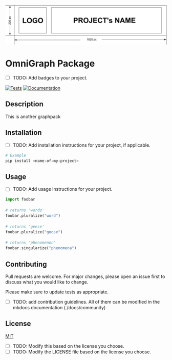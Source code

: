 ![project-banner](./docs/assets/project-banner-readme.png)

# OmniGraph Package

- [ ] TODO: Add badges to your project.

[![Tests][badge-tests]][link-tests]
[![Documentation][badge-docs]][link-docs]

[badge-tests]: https://img.shields.io/github/actions/workflow/status/saezlab/omnicache/test.yaml?branch=main  
[link-tests]: https://github.com/saezlab/omnicache/actions/workflows/test.yml  
[badge-docs]: https://img.shields.io/readthedocs/omnicache  
[link-docs]: https://omnicache.readthedocs.io


## Description

This is another graphpack

## Installation

- [ ] TODO: Add installation instructions for your project, if applicable.

```bash
# Example
pip install <name-of-my-project>
```

## Usage

- [ ] TODO: Add usage instructions for your project.

```python
import foobar

# returns 'words'
foobar.pluralize("word")

# returns 'geese'
foobar.pluralize("goose")

# returns 'phenomenon'
foobar.singularize("phenomena")
```

## Contributing

Pull requests are welcome. For major changes, please open an issue first
to discuss what you would like to change.

Please make sure to update tests as appropriate.

- [ ] TODO: add contribution guidelines. All of them can be modified in the mkdocs documentation (./docs/community)

## License

[MIT](https://choosealicense.com/licenses/mit/)

- [ ] TODO: Modify this based on the license you choose. 
- [ ] TODO: Modify the LICENSE file based on the license you choose.
